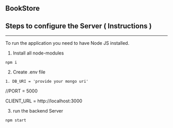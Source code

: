 ## BookStore

## Steps to configure the Server ( Instructions )

---

To run the application you need to have Node JS installed.

1. Install all node-modules

```
npm i
```

2. Create .env file
`````
1. DB_URI = 'provide your mongo uri'
``````
//PORT = 5000

CLIENT_URL = http://localhost:3000

3. run the backend Server

```
npm start
```
